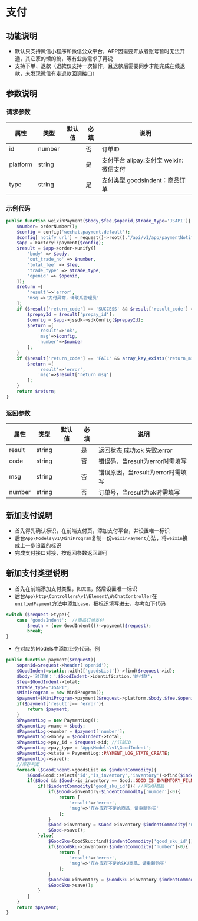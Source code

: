 # 支付
## 功能说明
- 默认只支持微信小程序和微信公众平台，APP因需要开放者账号暂时无法开通，其它家的懒的搞，等有业务需求了再说
- 支持下单、退款（退款仅支持一次操作，且退款后需要同步才能完成在线退款，未发现微信有走退款回调接口）
## 参数说明
### 请求参数
|属性|类型|默认值|必填|说明|
| ------------ | ------------ | ------------ | ------------ | ------------ |
|id|number||否|订单ID|
|platform|string||是|支付平台 alipay:支付宝 weixin:微信支付|
|type|string||是|支付类型 goodsIndent：商品订单|
### 示例代码
``` php
public function weixinPayment($body,$fee,$openid,$trade_type='JSAPI'){
    $number= orderNumber();
    $config = config('wechat.payment.default');
    $config['notify_url'] = request()->root().'/api/v1/app/paymentNotify';
    $app = Factory::payment($config);
    $result = $app->order->unify([
        'body' => $body,
        'out_trade_no' => $number,
        'total_fee' => $fee,
        'trade_type' => $trade_type,
        'openid' => $openid,
    ]);
    $return =[
        'result'=>'error',
        'msg'=>'支付异常，请联系管理员'
    ];
    if ($result['return_code'] == 'SUCCESS' && $result['result_code'] == 'SUCCESS') {
        $prepayId = $result['prepay_id'];
        $config = $app->jssdk->sdkConfig($prepayId);
        $return =[
            'result'=>'ok',
            'msg'=>$config,
            'number'=>$number
        ];
    }
    if ($result['return_code'] == 'FAIL' && array_key_exists('return_msg', $result)) {
        $return =[
            'result'=>'error',
            'msg'=>$result['return_msg']
        ];
    }
    return $return;
}
```
### 返回参数
|属性|类型|默认值|必填|说明|
| ------------ | ------------ | ------------ | ------------ | ------------ |
|result|string||是|返回状态,成功:ok 失败:error|
|code|string||否|错误码，当result为error时需填写|
|msg|string||否|错误原因，当result为error时需填写|
|number|string||否|订单号，当result为ok时需填写|
## 新加支付说明
- 首先得先确认标识，在前端支付页，添加支付平台，并设置唯一标识
- 后台`App\Models\v1\MiniProgram`复制一份`weixinPayment`方法，将`weixin`换成上一步设置的标识
- 完成支付接口对接，按返回参数返回即可
## 新加支付类型说明
- 首先在前端添加支付类型，如`充值`，然后设置唯一标识
- 后台`App\Http\Controllers\v1\Element\WeChatController`在`unifiedPayment`方法中添加`case`，把标识填写进去，参考如下代码
``` php
switch ($request->type){
    case 'goodsIndent':  //商品订单支付
        $reutn = (new GoodIndent())->payment($request);
        break;
}
```
- 在对应的Models中添加业务代码，例
``` php
public function payment($request){
    $openid=$request->header('openid');
    $GoodIndent=static::with(['goodsList'])->find($request->id);
    $body='对订单：'.$GoodIndent->identification.'的付款';
    $fee=$GoodIndent->total;
    $trade_type="JSAPI";
    $MiniProgram = new MiniProgram();
    $payment=$MiniProgram->payment($request->platform,$body,$fee,$openid,$trade_type);
    if($payment['result']== 'error'){
        return $payment;
    }
    $PaymentLog = new PaymentLog();
    $PaymentLog->name = $body;
    $PaymentLog->number = $payment['number'];
    $PaymentLog->money = $GoodIndent->total;
    $PaymentLog->pay_id = $request->id; //订单ID
    $PaymentLog->pay_type = 'App\Models\v1\GoodIndent';
    $PaymentLog->state = PaymentLog::PAYMENT_LOG_STATE_CREATE;
    $PaymentLog->save();
    //库存判断
    foreach ($GoodIndent->goodsList as $indentCommodity){
        $Good=Good::select('id','is_inventory','inventory')->find($indentCommodity['good_id']);
        if($Good && $Good->is_inventory == Good::GOOD_IS_INVENTORY_FILM){ //付款减库存
            if(!$indentCommodity['good_sku_id']){ //非SKU商品
                if($Good->inventory-$indentCommodity['number']<0){
                    return [
                        'result'=>'error',
                        'msg'=>'存在库存不足的商品，请重新购买'
                    ];
                }
                $Good->inventory = $Good->inventory-$indentCommodity['number'];
                $Good->save();
            }else{
                $GoodSku=GoodSku::find($indentCommodity['good_sku_id']);
                if($GoodSku->inventory-$indentCommodity['number']<0){
                    return [
                        'result'=>'error',
                        'msg'=>'存在库存不足的SKU商品，请重新购买'
                    ];
                }
                $GoodSku->inventory = $GoodSku->inventory-$indentCommodity['number'];
                $GoodSku->save();
            }
        }
    }
    return $payment;
}
```